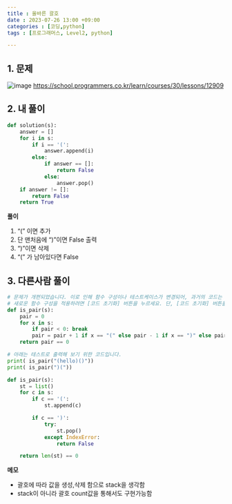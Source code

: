 ```yaml
---
title : 올바른 괄호
date : 2023-07-26 13:00 +09:00
categories : [코딩,python]
tags : [프로그래머스, Level2, python]

---
```

## 1. 문제
![image](https://github.com/mini0-0/mini0-0.github.io/assets/63296983/f846101e-60ba-4a81-bd98-89f354285f3f)
<https://school.programmers.co.kr/learn/courses/30/lessons/12909>

## 2. 내 풀이

```python
def solution(s):
    answer = []
    for i in s:
        if i == '(':
            answer.append(i)
        else:
            if answer == []: 
                return False
            else:
                answer.pop()
    if answer != []: 
        return False
    return True
```

**풀이**

1. “(” 이면 추가
2. 단 맨처음에 “)”이면 False 출력
3. “)”이면 삭제
4. “(” 가 남아있다면 False

## 3. 다른사람 풀이

```python
# 문제가 개편되었습니다. 이로 인해 함수 구성이나 테스트케이스가 변경되어, 과거의 코드는 동작하지 않을 수 있습니다.
# 새로운 함수 구성을 적용하려면 [코드 초기화] 버튼을 누르세요. 단, [코드 초기화] 버튼을 누르면 작성 중인 코드는 사라집니다.
def is_pair(s):
    pair = 0
    for x in s:
        if pair < 0: break
        pair = pair + 1 if x == "(" else pair - 1 if x == ")" else pair
    return pair == 0

# 아래는 테스트로 출력해 보기 위한 코드입니다.
print( is_pair("(hello)()"))
print( is_pair(")("))
```

```python
def is_pair(s):
    st = list()
    for c in s:
        if c == '(':
            st.append(c)

        if c == ')':
            try:
                st.pop()
            except IndexError:
                return False

    return len(st) == 0
```

**메모**

- 괄호에 따라 값을 생성,삭제 함으로 stack을 생각함
- stack이 아니라 괄호 count값을 통해서도 구현가능함


